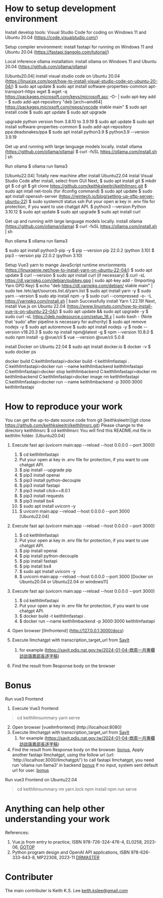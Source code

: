 # How to setup development environment
Install develop tools: Visual Studio Code for coding on Windows 11 and Ubuntu 20.04
(https://code.visualstudio.com/)

Setup compiler environment: install fastapi for running on Windows 11 and Ubuntu 20.04
(https://fastapi.tiangolo.com/tutorial/)

Local inference ollama installation: install ollama on Windows 11 and Ubuntu 20.04 
(https://github.com/ollama/ollama)

[Ubuntu20.04]
install visual studio code on Ubuntu 20.04 (https://linuxize.com/post/how-to-install-visual-studio-code-on-ubuntu-20-04/)
$ sudo apt update
$ sudo apt install software-properties-common apt-transport-https wget
$ wget -q https://packages.microsoft.com/keys/microsoft.asc -O- | sudo apt-key add -
$ sudo add-apt-repository "deb [arch=amd64] https://packages.microsoft.com/repos/vscode stable main"
$ sudo apt install code
$ sudo apt update
$ sudo apt upgrade

upgrade python version from 3.8.10 to 3.9.19
$ sudo apt update
$ sudo apt install software-properties-common
$ sudo add-apt-repository ppa:deadsnakes/ppa
$ sudo apt install python3.9
$ python3.9 --version
3.9.19

Get up and running with large language models locally. 
install ollama (https://github.com/ollama/ollama)
$ curl -fsSL https://ollama.com/install.sh | sh

Run ollama
$ ollama run llama3

[Ubuntu22.04]
Totally new machine after install Ubuntu22.04
instal Visual Studio Code after install, select from GUI
Next,
$ sudo apt install git
$ mkdir git
$ cd git
$ git clone https://github.com/keithksleeitri/keithllmsrc.git
$ sudo apt intall net-tools (for ifconfig command)
$ sudo apt update
$ sudo apt install openssh-server (https://reintech.io/blog/setting-up-sftp-server-ubuntu-22)
$ sudo systemctl status ssh
Put your open ai key in .env file for protection, if you want to use chatgpt API.
$ python3 --version
Python 3.10.12
$ sudo apt update
$ sudo apt upgrade
$ sudo apt install curl

Get up and running with large language models locally. 
install ollama (https://github.com/ollama/ollama)
$ curl -fsSL https://ollama.com/install.sh | sh

Run ollama
$ ollama run llama3

$ sudo apt install python3-pip -y
$ pip --version
pip 22.0.2 (python 3.10)
$ pip3 --version
pip 22.0.2 (python 3.10)

Setup Vue3 yarn to mange JavaScript runtime envrionments (https://linuxgenie.net/how-to-install-yarn-on-ubuntu-22-04/)
$ sudo apt update
$ curl --version
$ sudo apt install curl (if necessary)
$ curl -sL https://dl.yarnpkg.com/debian/pubkey.gpg | sudo apt-key add - (Importing Yarn GPD Key)
$ echo "deb https://dl.yarnpkg.com/debian/ stable main" | sudo tee /etc/apt/sources.list.d/yarn.list
$ sudo apt install yarn -y
$ sudo yarn --version
$ sudo atp install npm -y
$ sudo curl --compressed -o- -L https://yarnpkg.com/install.sh | bash 
Successfully install Yarn 1.22.19!
Next, install Vue.js on Ubuntu 22.04 (https://www.linuxtuto.com/how-to-install-vue-js-on-ubuntu-22-04/)
$ sudo apt update && sudo apt upgrade -y
$ sudo curl -sL https://deb.nodesource.com/setup_18.x | sudo bash - (Note that 'sudo' after pipeline is necessary for authority)
$ sudo apt remove nodejs -y
$ sudo apt autoremove
$ sudo apt install nodejs -y
$ node --version
v18.20.3
$ sudo np install npm@latest -g
$ npm --version
10.8.0
$ sudo npm install -g @vue/cli
$ vue --version
@vue/cli 5.0.8

install Docker on Ubuntu 22.04
$ sudo apt install docker.io
$ docker -v
$ sudo docker ps

docker build
C:keithllmfastapi>docker build -t keithllmfastapi .
C:keithllmfastapi>docker run --name keithllmbackend keithllmfastapi 
C:keithllmfastapi>docker stop keithllmbackend
C:keithllmfastapi>docker rm keithllmbackend
C:keithllmfastapi>docker image rm keithllmfastapi
C:keithllmfastapi>docker run --name keithllmbackend -p 3000:3000 keithllmfastapi

# How to reproduce your work
You can get the up-to-date source code from git [keithksleeitri](git clone https://github.com/keithksleeitri/keithllmsrc.git)
Please change to the directory keithllmsrc
$ cd keithllmsrc
You will find this README.md file in keithllm folder.
[Ubuntu20.04]
1. Execute fast api (uvicorn main:app --reload --host 0.0.0.0 --port 3000)
   1. $ cd keithllmfastapi
   2. Put your open ai key in .env file for protection, if you want to use chatgpt API.
   3. $ pip install --upgrade pip
   4. $ pip3 install openai
   5. $ pip3 install python-decouple
   6. $ pip3 install fastapi
   7. $ pip3 install click==8.0.1
   8. $ pip3 install requests
   9. $ pip3 install bs4
   10. $ sudo apt install uvicorn -y
   11. $ uvicorn main:app --reload --host 0.0.0.0 --port 3000
[Ubuntu22.04]
1. Execute fast api (uvicorn main:app --reload --host 0.0.0.0 --port 3000)
   1. $ cd keithllmfastapi
   2. Put your open ai key in .env file for protection, if you want to use chatgpt API.
   3. $ pip install openai
   4. $ pip install python-decouple
   5. $ pip install fastapi
   6. $ pip install bs4
   7. $ sudo apt install uvicorn -y
   8. $ uvicorn main:app --reload --host 0.0.0.0 --port 3000
[Docker on Ubuntu20.04 or Ubuntu22.04 or windows11]
1. Execute fast api (uvicorn main:app --reload --host 0.0.0.0 --port 3000)
   1. $ cd keithllmfastapi
   2. Put your open ai key in .env file for protection, if you want to use chatgpt API.
   3. $ docker build -t keithllmfastapi .
   4. $ docker run --name keithllmbackend -p 3000:3000 keithllmfastapi
   
2. Open browser [llmfrontend] (http://127.0.0.1:3000/docs)
3. Execute llmchatgpt with transcription_target_url from [SayIt](https://sayit.pdis.nat.gov.tw/speeches)
   1. for example (https://sayit.pdis.nat.gov.tw/2024-01-04-商周一月專欄訪談唐鳳部長逐字稿)
4. Find the result from Response body on the browser

# Bonus
Run vue3 Frontend
1. Execute Vue3 frontend
>cd keithllmsummary
>yarn serve
2. Open browser [vuellmfrontend] (http://localhost:8080)
3. Execute llmchatgpt with transcription_target_url from [SayIt](https://sayit.pdis.nat.gov.tw/speeches)
   1. for example (https://sayit.pdis.nat.gov.tw/2024-01-04-商周一月專欄訪談唐鳳部長逐字稿)
4. Find the result from Response body on the browser. [bonus](jpg/vue3_fastapi_chatgpt.png), Apply another fastapi llmchatgpt, using the follow url (url: 'http://localhost:3000/llmchatgpt/') to call fastapi llmchatgpt, you need run 'ollama run llama3' in backend
   [bonus](jpg/vue3_fastapi_llmchatgpt_ollama.png) If no input, system sent default url for user. [bonus](jpg/vue3_fastapi_llmchatgpt_ollama_withdefaultvalue.png) 

Run vue3 Frontend on Ubuntu22.04
>cd keithllmsummary
>rm yarn.lock
>npm install
>npm run serve

# Anything can help other understanding your work
References:
1. Vue.js from entry to practice, ISBN 978-726-324-476-4, EL0258, 2023-06, [GOTOP](https://www.gotop.com.tw)
2. Python program design and OpenAI API applications, ISBN 978-626-333-643-8, MP22308, 2023-11 [DRMASTER](https://www.drmaster.com.tw)

# Contributer
The main contributer is Keith K.S. Lee keith.kslee@gmail.com

